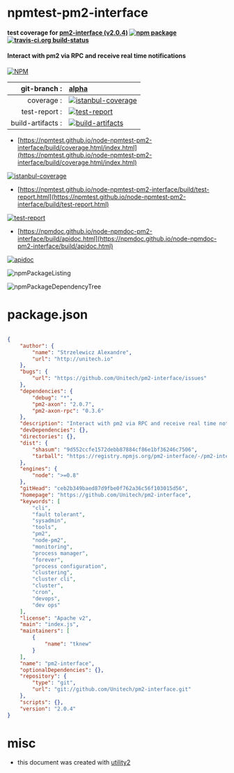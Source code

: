 # npmtest-pm2-interface

#### test coverage for  [pm2-interface (v2.0.4)](https://github.com/Unitech/pm2-interface)  [![npm package](https://img.shields.io/npm/v/npmtest-pm2-interface.svg?style=flat-square)](https://www.npmjs.org/package/npmtest-pm2-interface) [![travis-ci.org build-status](https://api.travis-ci.org/npmtest/node-npmtest-pm2-interface.svg)](https://travis-ci.org/npmtest/node-npmtest-pm2-interface)

#### Interact with pm2 via RPC and receive real time notifications

[![NPM](https://nodei.co/npm/pm2-interface.png?downloads=true&downloadRank=true&stars=true)](https://www.npmjs.com/package/pm2-interface)

| git-branch : | [alpha](https://github.com/npmtest/node-npmtest-pm2-interface/tree/alpha)|
|--:|:--|
| coverage : | [![istanbul-coverage](https://npmtest.github.io/node-npmtest-pm2-interface/build/coverage.badge.svg)](https://npmtest.github.io/node-npmtest-pm2-interface/build/coverage.html/index.html)|
| test-report : | [![test-report](https://npmtest.github.io/node-npmtest-pm2-interface/build/test-report.badge.svg)](https://npmtest.github.io/node-npmtest-pm2-interface/build/test-report.html)|
| build-artifacts : | [![build-artifacts](https://npmtest.github.io/node-npmtest-pm2-interface/glyphicons_144_folder_open.png)](https://github.com/npmtest/node-npmtest-pm2-interface/tree/gh-pages/build)|

- [https://npmtest.github.io/node-npmtest-pm2-interface/build/coverage.html/index.html](https://npmtest.github.io/node-npmtest-pm2-interface/build/coverage.html/index.html)

[![istanbul-coverage](https://npmtest.github.io/node-npmtest-pm2-interface/build/screenCapture.buildCi.browser.%252Ftmp%252Fbuild%252Fcoverage.lib.html.png)](https://npmtest.github.io/node-npmtest-pm2-interface/build/coverage.html/index.html)

- [https://npmtest.github.io/node-npmtest-pm2-interface/build/test-report.html](https://npmtest.github.io/node-npmtest-pm2-interface/build/test-report.html)

[![test-report](https://npmtest.github.io/node-npmtest-pm2-interface/build/screenCapture.buildCi.browser.%252Ftmp%252Fbuild%252Ftest-report.html.png)](https://npmtest.github.io/node-npmtest-pm2-interface/build/test-report.html)

- [https://npmdoc.github.io/node-npmdoc-pm2-interface/build/apidoc.html](https://npmdoc.github.io/node-npmdoc-pm2-interface/build/apidoc.html)

[![apidoc](https://npmdoc.github.io/node-npmdoc-pm2-interface/build/screenCapture.buildCi.browser.%252Ftmp%252Fbuild%252Fapidoc.html.png)](https://npmdoc.github.io/node-npmdoc-pm2-interface/build/apidoc.html)

![npmPackageListing](https://npmtest.github.io/node-npmtest-pm2-interface/build/screenCapture.npmPackageListing.svg)

![npmPackageDependencyTree](https://npmtest.github.io/node-npmtest-pm2-interface/build/screenCapture.npmPackageDependencyTree.svg)



# package.json

```json

{
    "author": {
        "name": "Strzelewicz Alexandre",
        "url": "http://unitech.io"
    },
    "bugs": {
        "url": "https://github.com/Unitech/pm2-interface/issues"
    },
    "dependencies": {
        "debug": "*",
        "pm2-axon": "2.0.7",
        "pm2-axon-rpc": "0.3.6"
    },
    "description": "Interact with pm2 via RPC and receive real time notifications",
    "devDependencies": {},
    "directories": {},
    "dist": {
        "shasum": "9d552ccfe1572debb87884cf86e1bf36246c7506",
        "tarball": "https://registry.npmjs.org/pm2-interface/-/pm2-interface-2.0.4.tgz"
    },
    "engines": {
        "node": ">=0.8"
    },
    "gitHead": "ceb2b349baed87d9fbe0f762a36c56f103015d56",
    "homepage": "https://github.com/Unitech/pm2-interface",
    "keywords": [
        "cli",
        "fault tolerant",
        "sysadmin",
        "tools",
        "pm2",
        "node-pm2",
        "monitoring",
        "process manager",
        "forever",
        "process configuration",
        "clustering",
        "cluster cli",
        "cluster",
        "cron",
        "devops",
        "dev ops"
    ],
    "license": "Apache v2",
    "main": "index.js",
    "maintainers": [
        {
            "name": "tknew"
        }
    ],
    "name": "pm2-interface",
    "optionalDependencies": {},
    "repository": {
        "type": "git",
        "url": "git://github.com/Unitech/pm2-interface.git"
    },
    "scripts": {},
    "version": "2.0.4"
}
```



# misc
- this document was created with [utility2](https://github.com/kaizhu256/node-utility2)
